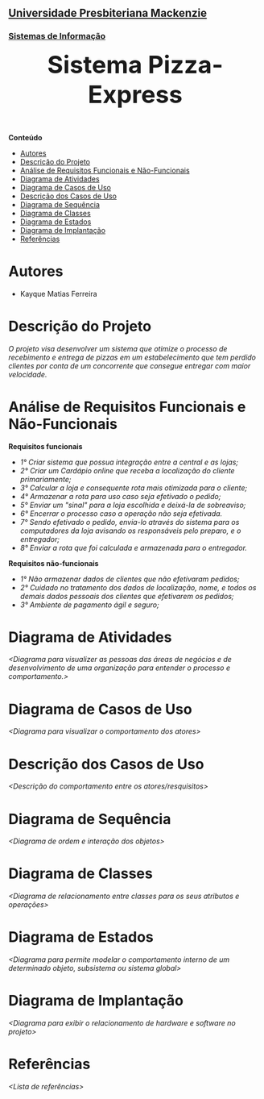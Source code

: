 <h2><a href= "https://www.mackenzie.br">Universidade Presbiteriana Mackenzie</a></h2>
<h3><a href= "https://www.mackenzie.br/graduacao/sao-paulo-higienopolis/sistemas-de-informacao">Sistemas de Informação</a></h3>


<font size="+12"><center>
**Sistema Pizza-Express**
</center></font>

**Conteúdo**

- [Autores](#autores)
- [Descrição do Projeto](#descrição-do-projeto)
- [Análise de Requisitos Funcionais e Não-Funcionais](#análise-de-requisitos-funcionais-e-não-funcionais)
- [Diagrama de Atividades](#diagrama-de-atividades)
- [Diagrama de Casos de Uso](#diagrama-de-casos-de-uso)
- [Descrição dos Casos de Uso](#descrição-dos-casos-de-uso)
- [Diagrama de Sequência](#diagrama-de-sequência)
- [Diagrama de Classes](#diagrama-de-classes)
- [Diagrama de Estados](#diagrama-de-estados)
- [Diagrama de Implantação](#diagrama-de-implantação)
- [Referências](#referências)


# Autores

* Kayque Matias Ferreira



# Descrição do Projeto

*O projeto visa desenvolver um sistema que otimize o processo de recebimento e entrega de pizzas em um estabelecimento que tem perdido clientes por conta de um concorrente que consegue entregar com maior velocidade.*

# Análise de Requisitos Funcionais e Não-Funcionais


**Requisitos funcionais**
- *1° Criar sistema que possua integração entre a central e as lojas;*
- *2° Criar um Cardápio online que receba a localização do cliente primariamente;*
- *3° Calcular a loja e consequente rota mais otimizada para o cliente;*
- *4° Armazenar a rota para uso caso seja efetivado o pedido;*
- *5° Enviar um "sinal" para a loja escolhida e deixá-la de sobreaviso;*
- *6° Encerrar o processo caso a operação não seja efetivada.*
- *7° Sendo efetivado o pedido, envia-lo através do sistema para os computadores da loja avisando os responsáveis pelo preparo, e o entregador;*
- *8° Enviar a rota que foi calculada e armazenada para o entregador.*

**Requisitos não-funcionais**
- *1° Não armazenar dados de clientes que não efetivaram pedidos;*
- *2° Cuidado no tratamento dos dados de localização, nome, e todos os demais dados pessoais dos clientes que efetivarem os pedidos;*
- *3° Ambiente de pagamento ágil e seguro;*

# Diagrama de Atividades

*&lt;Diagrama para visualizer as pessoas das áreas de negócios e de desenvolvimento de uma organização para entender o processo e comportamento.&gt;*

# Diagrama de Casos de Uso

*&lt;Diagrama para visualizar o comportamento dos atores&gt;*

# Descrição dos Casos de Uso

*&lt;Descrição do comportamento entre os atores/resquisitos&gt;*

# Diagrama de Sequência

*&lt;Diagrama de ordem e interação dos objetos&gt;*

# Diagrama de Classes

*&lt;Diagrama de relacionamento entre classes para os seus atributos e operações&gt;*

# Diagrama de Estados

*&lt;Diagrama para permite modelar o comportamento interno de um determinado objeto, subsistema ou sistema global&gt;*

# Diagrama de Implantação

*&lt;Diagrama para exibir o relacionamento de hardware e software no projeto&gt;*

# Referências

*&lt;Lista de referências&gt;*

